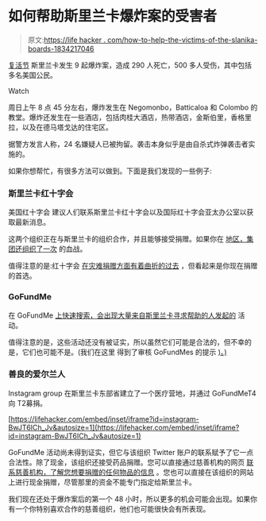 # 如何帮助斯里兰卡爆炸案的受害者

> 原文:[https://life hacker . com/how-to-help-the-victims-of-the-slanika-boards-1834217046](https://lifehacker.com/how-to-help-the-victims-of-the-sri-lanka-bombings-1834217046)

[复活节](https://www.cnn.com/2019/04/22/asia/sri-lanka-investigation-easter-attacks/index.html) 斯里兰卡发生 9 起爆炸案，造成 290 人死亡，500 多人受伤，其中包括多名美国公民。

Watch

周日上午 8 点 45 分左右，爆炸发生在 Negomonbo，Batticaloa 和 Colombo 的教堂。爆炸还发生在一些酒店，包括肉桂大酒店，热带酒店，金斯伯里，香格里拉，以及在德马塔戈达的住宅区。

据警方发言人称，24 名嫌疑人已被拘留。袭击本身似乎是由自杀式炸弹袭击者实施的。

如果你想帮忙，有很多方法可以做到。下面是我们发现的一些例子:

### 斯里兰卡红十字会

美国红十字会 建议人们联系斯里兰卡红十字会以及国际红十字会亚太办公室以获取最新消息。

这两个组织正在与斯里兰卡的组织合作，并且能够接受捐赠。如果你在 [地区，集团还组织了一次](https://twitter.com/SLRedCross/status/1120168847422570496) 的血战。

值得注意的是:红十字会 [在灾难捐赠方面有着曲折的过去](https://slate.com/business/2017/08/dont-give-money-to-the-red-cross-we-need-a-new-way.html) ，但看起来是你现在捐赠 的首选。

### GoFundMe

在 GoFundMe [上快速搜索，会出现大量来自斯里兰卡寻求帮助的人发起的](https://www.gofundme.com/mvc.php?route=homepage_norma/search&term=sri%20lanka) 活动。

值得注意的是，这些活动还没有被证实，所以虽然它们可能是合法的，但不幸的是，它们也可能不是。(我们在这里 得到了审核 GoFundMes 的提示 [)。)](https://lifehacker.com/four-tips-for-spotting-fake-gofundme-campaigns-1794432378) 

### 善良的爱尔兰人

Instagram group 在斯里兰卡东部省建立了一个医疗营地，并通过 GoFundMeT4向 T2募捐。

 [https://lifehacker.com/embed/inset/iframe?id=instagram-BwJT6ICh_Jv&autosize=1](https://lifehacker.com/embed/inset/iframe?id=instagram-BwJT6ICh_Jv&autosize=1) 

GoFundMe 活动尚未得到证实，但它与该组织 Twitter 账户的联系赋予了它一点合法性。除了现金，该组织还接受药品捐赠。您可以直接通过慈善机构的网页 [联系慈善机构，了解您想要捐赠的任何物品的信息](https://www.kindheartedlankans.com/contact) 。您也可以直接在该组织的网站上进行现金捐赠，尽管那里的资金不能专门指定给斯里兰卡。

我们现在还处于爆炸案后的第一个 48 小时，所以更多的机会可能会出现。如果你有一个你特别喜欢合作的慈善组织，他们也可能很快会有所表现。